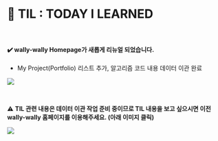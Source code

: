 # :pencil: TIL : TODAY I LEARNED

<br>

#### :heavy_check_mark: wally-wally Homepage가 새롭게 리뉴얼 되었습니다.

- My Project(Portfolio) 리스트 추가, 알고리즘 코드 내용 데이터 이관 완료

<a href="https://wally-wally.firebaseapp.com/" target="_blank"><img src="https://user-images.githubusercontent.com/52685250/81551995-af74f080-93bd-11ea-97bf-ac9dde8b5cd2.JPG"></a>

<br>

:warning: <b>TIL 관련 내용은 데이터 이관 작업 준비 중이므로 TIL 내용을 보고 싶으시면 이전 wally-wally 홈페이지를 이용해주세요. (아래 이미지 클릭)</b>

<a href="https://wally-wally.tistory.com/" target="_blank"><img src="https://user-images.githubusercontent.com/52685250/81552167-f4992280-93bd-11ea-8278-d2a1bbb6daa6.JPG"></a>